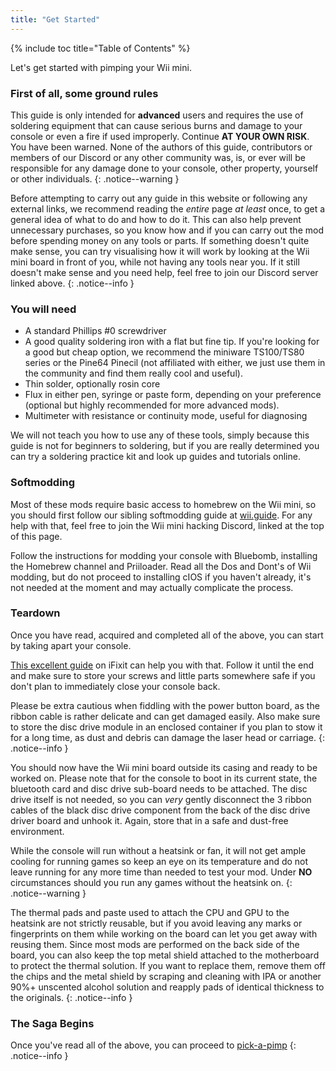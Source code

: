 ```yaml
---
title: "Get Started"
---
```


{% include toc title="Table of Contents" %}

Let's get started with pimping your Wii mini.

### First of all, some ground rules

This guide is only intended for **advanced** users and requires the use of soldering equipment that can cause serious burns and damage to your console or even a fire if used improperly. Continue **AT YOUR OWN RISK**. You have been warned. None of the authors of this guide, contributors or members of our Discord or any other community was, is, or ever will be responsible for any damage done to your console, other property, yourself or other individuals.
{: .notice--warning }

Before attempting to carry out any guide in this website or following any external links, we recommend reading the *entire* page _at least_ once, to get a general idea of what to do and how to do it.
This can also help prevent unnecessary purchases, so you know how and if you can carry out the mod before spending money on any tools or parts.
If something doesn't quite make sense, you can try visualising how it will work by looking at the Wii mini board in front of you, while not having any tools near you. If it still doesn't make sense and you need help, feel free to join our Discord server linked above. 
{: .notice--info }

### You will need

- A standard Phillips #0 screwdriver
- A good quality soldering iron with a flat but fine tip. If you're looking for a good but cheap option, we recommend the miniware TS100/TS80 series or the Pine64 Pinecil (not affiliated with either, we just use them in the community and find them really cool and useful).
- Thin solder, optionally rosin core
- Flux in either pen, syringe or paste form, depending on your preference (optional but highly recommended for more advanced mods).
- Multimeter with resistance or continuity mode, useful for diagnosing 

We will not teach you how to use any of these tools, simply because this guide is not for beginners to soldering, but if you are really determined you can try a soldering practice kit and look up guides and tutorials online.

### Softmodding

Most of these mods require basic access to homebrew on the Wii mini, so you should first follow our sibling softmodding guide at [wii.guide](https://wii.guide). For any help with that, feel free to join the Wii mini hacking Discord, linked at the top of this page.

Follow the instructions for modding your console with Bluebomb, installing the Homebrew channel and Priiloader. Read all the Dos and Dont's of Wii modding, but do not proceed to installing cIOS if you haven't already, it's not needed at the moment and may actually complicate the process.

### Teardown

Once you have read, acquired and completed all of the above, you can start by taking apart your console.

[This excellent guide](https://www.ifixit.com/Guide/Nintendo+Wii+mini+Motherboard+Replacement/37774) on iFixit can help you with that. Follow it until the end and make sure to store your screws and little parts somewhere safe if you don't plan to immediately close your console back. 

Please be extra cautious when fiddling with the power button board, as the ribbon cable is rather delicate and can get damaged easily. Also make sure to store the disc drive module in an enclosed container if you plan to stow it for a long time, as dust and debris can damage the laser head or carriage.
{: .notice--info }

You should now have the Wii mini board outside its casing and ready to be worked on. Please note that for the console to boot in its current state, the bluetooth card and disc drive sub-board needs to be attached. The disc drive itself is not needed, so you can *very* gently disconnect the 3 ribbon cables of the black disc drive component from the back of the disc drive driver board and unhook it. Again, store that in a safe and dust-free environment.

While the console will run without a heatsink or fan, it will not get ample cooling for running games so keep an eye on its temperature and do not leave running for any more time than needed to test your mod. Under **NO** circumstances should you run any games without the heatsink on.
{: .notice--warning }

The thermal pads and paste used to attach the CPU and GPU to the heatsink are not strictly reusable, but if you avoid leaving any marks or fingerprints on them while working on the board can let you get away with reusing them. Since most mods are performed on the back side of the board, you can also keep the top metal shield attached to the motherboard to protect the thermal solution. If you want to replace them, remove them off the chips and the metal shield by scraping and cleaning with IPA or another 90%+ unscented alcohol solution and reapply pads of identical thickness to the originals.
{: .notice--info }

### The Saga Begins

Once you've read all of the above, you can proceed to [pick-a-pimp](pick-a-pimp)
{: .notice--info }
